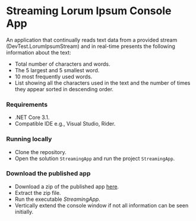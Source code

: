 # Streaming Lorum Ipsum Console App

An application that continually reads text data from a provided stream (DevTest.LorumIpsumStream) and in real-time presents the following information about the text: 
* Total number of characters and words.
* The 5 largest and 5 smallest word.
* 10 most frequently used words.
* List showing all the characters used in the text and the number of times they appear sorted in descending order.

### Requirements
* .NET Core 3.1.
* Compatible IDE e.g., Visual Studio, Rider.

### Running locally
* Clone the repository.
* Open the solution `StreamingApp` and run the project `StreamingApp`.

### Download the published app
* Download a zip of the published app [here](https://drive.google.com/open?id=1IEZKxb2y2WDFsSKwzuQ1nASkHvYgwkq1).
* Extract the zip file.
* Run the executable *StreamingApp*.
* Vertically extend the console window if not all information can be seen initially.
